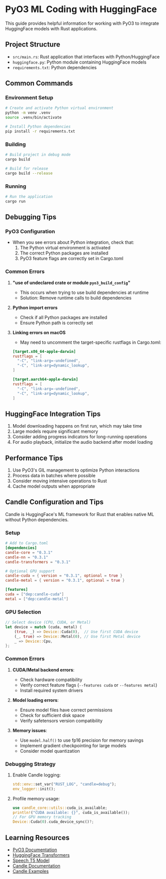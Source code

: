 # PyO3 ML Coding with HuggingFace

This guide provides helpful information for working with PyO3 to integrate HuggingFace models with Rust applications.

## Project Structure

- `src/main.rs`: Rust application that interfaces with Python/HuggingFace
- `huggingface.py`: Python module containing HuggingFace models
- `requirements.txt`: Python dependencies

## Common Commands

### Environment Setup

```bash
# Create and activate Python virtual environment
python -m venv .venv
source .venv/bin/activate

# Install Python dependencies
pip install -r requirements.txt
```

### Building

```bash
# Build project in debug mode
cargo build

# Build for release
cargo build --release
```

### Running

```bash
# Run the application
cargo run
```

## Debugging Tips

### PyO3 Configuration

- When you see errors about Python integration, check that:
  1. The Python virtual environment is activated
  2. The correct Python packages are installed
  3. PyO3 feature flags are correctly set in Cargo.toml

### Common Errors

1. **"use of undeclared crate or module `pyo3_build_config`"**
   - This occurs when trying to use build dependencies at runtime
   - Solution: Remove runtime calls to build dependencies
   
2. **Python import errors**
   - Check if all Python packages are installed
   - Ensure Python path is correctly set

3. **Linking errors on macOS**
   - May need to uncomment the target-specific rustflags in Cargo.toml:
   ```toml
   [target.x86_64-apple-darwin]
   rustflags = [
     "-C", "link-arg=-undefined",
     "-C", "link-arg=dynamic_lookup",
   ]
   
   [target.aarch64-apple-darwin]
   rustflags = [
     "-C", "link-arg=-undefined",
     "-C", "link-arg=dynamic_lookup",
   ]
   ```

## HuggingFace Integration Tips

1. Model downloading happens on first run, which may take time
2. Large models require significant memory
3. Consider adding progress indicators for long-running operations
4. For audio playback, initialize the audio backend after model loading

## Performance Tips

1. Use PyO3's GIL management to optimize Python interactions
2. Process data in batches where possible
3. Consider moving intensive operations to Rust
4. Cache model outputs when appropriate

## Candle Configuration and Tips

Candle is HuggingFace's ML framework for Rust that enables native ML without Python dependencies.

### Setup

```toml
# Add to Cargo.toml
[dependencies]
candle-core = "0.3.1"
candle-nn = "0.3.1"
candle-transformers = "0.3.1"

# Optional GPU support
candle-cuda = { version = "0.3.1", optional = true }
candle-metal = { version = "0.3.1", optional = true }

[features]
cuda = ["dep:candle-cuda"]
metal = ["dep:candle-metal"]
```

### GPU Selection

```rust
// Select device (CPU, CUDA, or Metal)
let device = match (cuda, metal) {
    (true, _) => Device::Cuda(0),  // Use first CUDA device
    (_, true) => Device::Metal(0), // Use first Metal device
    _ => Device::Cpu,
};
```

### Common Errors

1. **CUDA/Metal backend errors**:
   - Check hardware compatibility
   - Verify correct feature flags (`--features cuda` or `--features metal`)
   - Install required system drivers

2. **Model loading errors**:
   - Ensure model files have correct permissions
   - Check for sufficient disk space
   - Verify safetensors version compatibility

3. **Memory issues**:
   - Use `model.half()` to use fp16 precision for memory savings
   - Implement gradient checkpointing for large models
   - Consider model quantization

### Debugging Strategy

1. Enable Candle logging:
   ```rust
   std::env::set_var("RUST_LOG", "candle=debug");
   env_logger::init();
   ```

2. Profile memory usage:
   ```rust
   use candle_core::utils::cuda_is_available;
   println!("CUDA available: {}", cuda_is_available());
   // For GPU memory tracking
   Device::Cuda(0).cuda_device_sync()?;
   ```

## Learning Resources

- [PyO3 Documentation](https://pyo3.rs/)
- [HuggingFace Transformers](https://huggingface.co/docs/transformers/index)
- [Speech T5 Model](https://huggingface.co/microsoft/speecht5_tts)
- [Candle Documentation](https://github.com/huggingface/candle)
- [Candle Examples](https://github.com/huggingface/candle/tree/main/candle-examples)